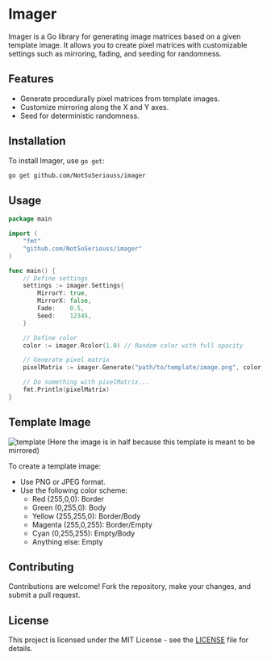 # Imager

Imager is a Go library for generating image matrices based on a given template image. It allows you to create pixel matrices with customizable settings such as mirroring, fading, and seeding for randomness.

## Features

- Generate procedurally pixel matrices from template images.
- Customize mirroring along the X and Y axes.
- Seed for deterministic randomness.

## Installation

To install Imager, use `go get`:

```bash
go get github.com/NotSoSeriouss/imager
```

## Usage

```go
package main

import (
	"fmt"
	"github.com/NotSoSeriouss/imager"
)

func main() {
	// Define settings
	settings := imager.Settings{
		MirrorY: true,
		MirrorX: false,
		Fade:    0.5,
		Seed:    12345,
	}

	// Define color
	color := imager.Rcolor(1.0) // Random color with full opacity

	// Generate pixel matrix
	pixelMatrix := imager.Generate("path/to/template/image.png", color, settings)

	// Do something with pixelMatrix...
	fmt.Println(pixelMatrix)
}
```

## Template Image

![template](https://imgur.com/EVb2SZp.png)
(Here the image is in half because this template is meant to be mirrored)

To create a template image:

- Use PNG or JPEG format.
- Use the following color scheme:
  - Red (255,0,0): Border
  - Green (0,255,0): Body
  - Yellow (255,255,0): Border/Body
  - Magenta (255,0,255): Border/Empty
  - Cyan (0,255,255): Empty/Body
  - Anything else: Empty

## Contributing

Contributions are welcome! Fork the repository, make your changes, and submit a pull request.

## License

This project is licensed under the MIT License - see the [LICENSE](LICENSE) file for details.
